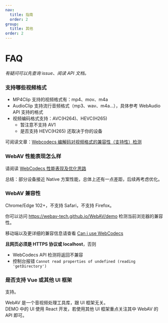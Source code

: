 ```yaml
---
nav:
  title: 指南
  order: 2
group:
  title: 其他
order: 2
---
```


# FAQ

_有疑问可以先查询 issue、阅读 API 文档。_

### 支持哪些视频格式

- MP4Clip 支持的视频格式有：mp4、mov、m4a
- AudioClip 支持流行音频格式（mp3、wav、m4a...），具体参考 WebAudio API 支持的格式
- 视频编码格式支持：AVC(H264)、HEVC(H265)
  - 暂注意不支持 AV1
  - 是否支持 HEVC(H265) 还取决于你的设备

可阅读文章：[Webcodecs 编解码对视频格式的兼容性（支持性）检测](https://github.com/hughfenghen/hughfenghen.github.io/issues/129)

### WebAV 性能表现怎么样

请阅读 [WebCodecs 性能表现及优化思路](https://hughfenghen.github.io/posts/2024/07/27/webcodecs-performance-benchmark/)

总结：部分设备接近 Native 方案性能，总体上还有一点差距，后续再考虑优化。

### WebAV 兼容性

Chrome/Edge 102+，不支持 Safari，不支持 Firefox。

你可以访问 <https://webav-tech.github.io/WebAV/demo> 检测当前浏览器的兼容性。

移动端以及更详细的兼容信息请查看 [Can i use WebCodecs](https://caniuse.com/?search=WebCodecs)

**且网页必须是 HTTPS 协议或 localhost**，否则

- WebCodecs API 检测将返回不兼容
- 控制台报错 `Cannot read properties of undefined (reading 'getDirectory')`

### 是否支持 Vue 或其他 UI 框架

支持。

WebAV 是一个音视频处理工具库，跟 UI 框架无关。  
DEMO 中的 UI 使用 React 开发，若使用其他 UI 框架重点关注其中 WebAV 的 API 即可。
